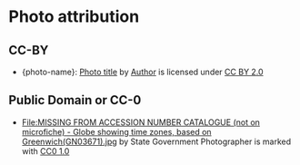 # Photo attribution

## CC-BY

- {photo-name}: [Photo title](https://url) by [Author](author-url) is licensed under [CC BY 2.0](https://creativecommons.org/licenses/by/2.0)


## Public Domain or CC-0
- [File:MISSING FROM ACCESSION NUMBER CATALOGUE (not on microfiche) - Globe showing time zones, based on Greenwich(GN03671).jpg](https://commons.wikimedia.org/w/index.php?curid=86634309) by State Government Photographer is marked with [CC0 1.0](https://creativecommons.org/publicdomain/zero/1.0/deed.en?ref=openverse)
